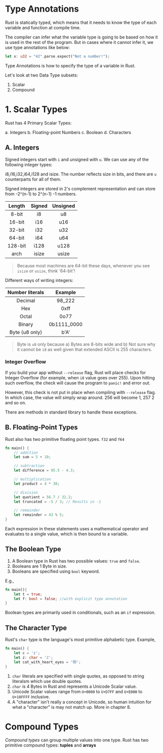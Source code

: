 # Type Annotations
Rust is statically typed, which means that it needs to know the type of each
variable and function at compile time.

The compiler can infer what the variable type is going to be based on how it is
used in the rest of the program. But in cases where it cannot infer it, we use
type annotations like below:

```rust
let x: u32 = "42".parse.expect("Not a number!");
```

Type Annotations is how to specify the type of a variable in Rust.

Let's look at two Data Type subsets:
1. Scalar
2. Compound

# 1. Scalar Types
Rust has 4 Primary Scalar Types:

a. Integers b. Floating-point Numbers c. Boolean d. Characters

## A. Integers
Signed integers start with `i` and unsigned with `u`. We can use any of the
following integer types:

i8,i16,i32,i64,i128 and isize. The number reflects size in bits, and there are
`u` counterparts for all of them.

Signed integers are stored in 2's complement representation and can store from
-2^(n-1) to 2^(n-1) -1 numbers.

| Length  | Signed | Unsigned |
| :-----: | :----: | :------: |
|  8-bit  |   i8   |    u8    |
| 16-bit  |  i16   |   u16    |
| 32-bit  |  i32   |   u32    |
| 64-bit  |  i64   |   u64    |
| 128-bit |  i128  |   u128   |
|  arch   | isize  |  usize   |

> Because most machines are 64-bit these days, whenever you see `isize` or
> `usize`, think '64-bit'!

Different ways of writing integers:

| Number literals |   Example   |
| :-------------: | :---------: |
|     Decimal     |   98_222    |
|       Hex       |    0xff     |
|      Octal      |    0o77     |
|     Binary      | 0b1111_0000 |
| Byte (u8 only)  |    b'A'     |

> Byte is `u8` only because a\) Bytes are 8-bits wide and b\) Not sure why it
> cannot be `i8` as well given that extended ASCII is 255 characters.

### Integer Overflow
If you build your app without `--release` flag, Rust will place checks for
Integer Overflow (for example, when `i8` value goes over 255). Upon hitting such
overflow, the check will cause the program to `panic!` and error out.

However, this check is not put in place when compiling with `--release` flag. In
which case, the value will simply wrap around. 256 will become 1, 257 2 and so
on.

There are methods in standard library to handle these exceptions.

## B. Floating-Point Types
Rust also has two primitive floating point types. `f32` and `f64`

```rust
fn main() {
    // addition
    let sum = 5 + 10;

    // subtraction
    let difference = 95.5 - 4.3;

    // multiplication
    let product = 4 * 30;

    // division
    let quotient = 56.7 / 32.2;
    let truncated = -5 / 3; // Results in -1

    // remainder
    let remainder = 43 % 5;
}
```

Each expression in these statements uses a mathematical operator and evaluates
to a single value, which is then bound to a variable.

## The Boolean Type
1. A Boolean type in Rust has two possible values: `true` and `false`.
2. Booleans are 1 Byte in size.
3. Booleans are specified using `bool` keyword.

E.g.,

```rust
fn main(){
    let t = true;
    let f: bool = false; //with explicit type annotation
}
```

Boolean types are primarily used in conditionals, such as an `if` expression.

## The Character Type
Rust's `char` type is the language's most primitive alphabetic type. Example,

```rust
fn main() {
    let c = 'z';
    let z: char = 'ℤ';
    let cat_with_heart_eyes = '😻';
}
```

1. `char` literals are specified with single quotes, as opposed to string
   literalsm which use double quotes.
2. `char` is 4 Bytes in Rust and represents a Unicode Scalar value.
3. Unicode Scalar values range from `U+0000` to `U+D7FF` and `U+E000` to
   `U+10FFFF` inclusive.
4. A "character" isn't really a concept in Unicode, so human intuition for what
   a "character" is may not match up.
More in chapter 8.

# Compound Types
*Compound types* can group multiple values into one type. Rust has two primitive
compound types: **tuples** and **arrays**
